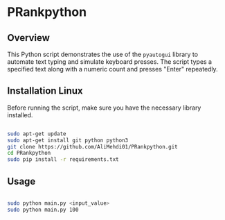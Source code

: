 # PRankpython

## Overview

This Python script demonstrates the use of the `pyautogui` library to automate text typing and simulate keyboard presses. The script types a specified text along with a numeric count and presses "Enter" repeatedly.

## Installation Linux

Before running the script, make sure you have the necessary library installed.

```bash

sudo apt-get update 
sudo apt-get install git python python3
git clone https://github.com/AliMehdi01/PRankpython.git
cd PRankpython
sudo pip install -r requirements.txt
```

## Usage

```bash

sudo python main.py <input_value>
sudo python main.py 100

```

